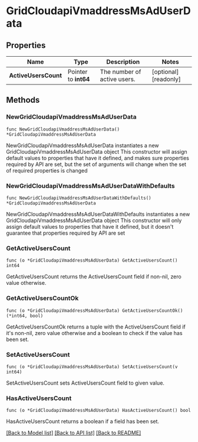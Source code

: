 # GridCloudapiVmaddressMsAdUserData

## Properties

Name | Type | Description | Notes
------------ | ------------- | ------------- | -------------
**ActiveUsersCount** | Pointer to **int64** | The number of active users. | [optional] [readonly] 

## Methods

### NewGridCloudapiVmaddressMsAdUserData

`func NewGridCloudapiVmaddressMsAdUserData() *GridCloudapiVmaddressMsAdUserData`

NewGridCloudapiVmaddressMsAdUserData instantiates a new GridCloudapiVmaddressMsAdUserData object
This constructor will assign default values to properties that have it defined,
and makes sure properties required by API are set, but the set of arguments
will change when the set of required properties is changed

### NewGridCloudapiVmaddressMsAdUserDataWithDefaults

`func NewGridCloudapiVmaddressMsAdUserDataWithDefaults() *GridCloudapiVmaddressMsAdUserData`

NewGridCloudapiVmaddressMsAdUserDataWithDefaults instantiates a new GridCloudapiVmaddressMsAdUserData object
This constructor will only assign default values to properties that have it defined,
but it doesn't guarantee that properties required by API are set

### GetActiveUsersCount

`func (o *GridCloudapiVmaddressMsAdUserData) GetActiveUsersCount() int64`

GetActiveUsersCount returns the ActiveUsersCount field if non-nil, zero value otherwise.

### GetActiveUsersCountOk

`func (o *GridCloudapiVmaddressMsAdUserData) GetActiveUsersCountOk() (*int64, bool)`

GetActiveUsersCountOk returns a tuple with the ActiveUsersCount field if it's non-nil, zero value otherwise
and a boolean to check if the value has been set.

### SetActiveUsersCount

`func (o *GridCloudapiVmaddressMsAdUserData) SetActiveUsersCount(v int64)`

SetActiveUsersCount sets ActiveUsersCount field to given value.

### HasActiveUsersCount

`func (o *GridCloudapiVmaddressMsAdUserData) HasActiveUsersCount() bool`

HasActiveUsersCount returns a boolean if a field has been set.


[[Back to Model list]](../README.md#documentation-for-models) [[Back to API list]](../README.md#documentation-for-api-endpoints) [[Back to README]](../README.md)


